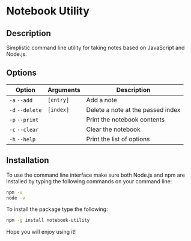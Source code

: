 # Notebook Utility

## Description

Simplistic command line utility for taking notes based on JavaScript and Node.js.

## Options

Option          | Arguments   | Description
--------------- | ----------- | -----------------------------------
`-a` `--add`    | `[entry]`   | Add a note
`-d` `--delete` | `[index]`   | Delete a note at the passed index
`-p` `--print`  |             | Print the notebook contents
`-c` `--clear`  |             | Clear the notebook
`-h` `--help`   |             | Print the list of options

## Installation

To use the command line interface make sure both Node.js and npm are installed by typing the following commands on your command line:

```bash
npm -v
node -v
```

To install the package type the following:

```bash
npm -g install notebook-utility
```

Hope you will enjoy using it!
